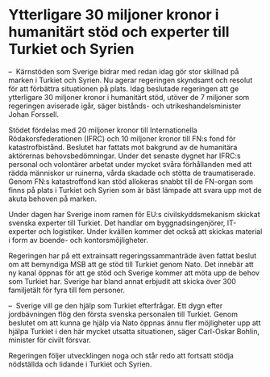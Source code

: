 # Ytterligare 30 miljoner kronor i humanitärt stöd och experter till Turkiet och Syrien

–  Kärnstöden som Sverige bidrar med redan idag gör stor skillnad på marken i Turkiet och Syrien. Nu agerar regeringen skyndsamt och resolut för att förbättra situationen på plats. Idag beslutade regeringen att ge ytterligare 30 miljoner kronor i humanitärt stöd, utöver de 7 miljoner som regeringen aviserade igår, säger bistånds- och utrikeshandelsminister Johan Forssell.

Stödet fördelas med 20 miljoner kronor till Internationella Rödakorsfederationen (IFRC) och 10 miljoner kronor till FN:s fond för katastrofbistånd. Beslutet har fattats mot bakgrund av de humanitära aktörernas behovsbedömningar. Under det senaste dygnet har IFRC:s personal och volontärer arbetat under mycket svåra förhållanden med att rädda människor ur ruinerna, vårda skadade och stötta de traumatiserade. Genom FN:s katastroffond kan stöd allokeras snabbt till de FN-organ som finns på plats i Turkiet och Syrien som är bäst lämpade att svara upp mot de akuta behoven på marken.

Under dagen har Sverige inom ramen för EU:s civilskyddsmekanism skickat svenska experter till Turkiet. Det handlar om byggnadsingenjörer, IT-experter och logistiker. Under kvällen kommer det också att skickas material i form av boende- och kontorsmöjligheter.

Regeringen har på ett extrainsatt regeringssammanträde även fattat beslut om att bemyndiga MSB att ge stöd till Turkiet genom Nato. Det innebär att ny kanal öppnas för att ge stöd och Sverige kommer att möta upp de behov som Turkiet har. Sverige har bland annat erbjudit att skicka över 300 familjetält för fyra till fem personer.

–  Sverige vill ge den hjälp som Turkiet efterfrågar. Ett dygn efter jordbävningen flög den första svenska personalen till Turkiet. Genom beslutet om att kunna ge hjälp via Nato öppnas ännu fler möjligheter upp att hjälpa Turkiet i den här mycket utsatta situationen, säger Carl-Oskar Bohlin, minister för civilt försvar.

Regeringen följer utvecklingen noga och står redo att fortsatt stödja nödställda och lidande i Turkiet och Syrien.
